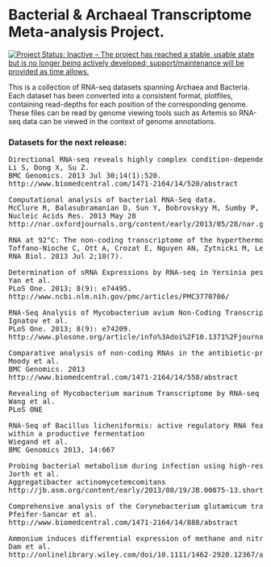 # Bacterial & Archaeal Transcriptome Meta-analysis Project.

[![Project Status: Inactive – The project has reached a stable, usable state but is no longer being actively developed; support/maintenance will be provided as time allows.](http://www.repostatus.org/badges/latest/inactive.svg)](http://www.repostatus.org/#inactive)

This is a collection of RNA-seq datasets spanning Archaea and
Bacteria. Each dataset has been converted into a consistent format,
plotfiles, containing read-depths for each position of the
corresponding genome. These files can be read by genome viewing tools
such as Artemis so RNA-seq data can be viewed in the context of genome
annotations. 

### Datasets for the next release:

<pre>
Directional RNA-seq reveals highly complex condition-dependent transcriptomes in E. coliK12 through accurate full-length transcripts assembling.
Li S, Dong X, Su Z.
BMC Genomics. 2013 Jul 30;14(1):520.
http://www.biomedcentral.com/1471-2164/14/520/abstract

Computational analysis of bacterial RNA-Seq data.
McClure R, Balasubramanian D, Sun Y, Bobrovskyy M, Sumby P, Genco CA, Vanderpool CK, Tjaden B.
Nucleic Acids Res. 2013 May 28
http://nar.oxfordjournals.org/content/early/2013/05/28/nar.gkt444.long

RNA at 92°C: The non-coding transcriptome of the hyperthermophilic archaeon Pyrococcus abyssi.
Toffano-Nioche C, Ott A, Crozat E, Nguyen AN, Zytnicki M, Leclerc F, Forterre P, Bouloc P, Gautheret D.
RNA Biol. 2013 Jul 2;10(7).

Determination of sRNA Expressions by RNA-seq in Yersinia pestis Grown In Vitro and during Infection
Yan et al. 
PLoS One. 2013; 8(9): e74495.
http://www.ncbi.nlm.nih.gov/pmc/articles/PMC3770706/

RNA-Seq Analysis of Mycobacterium avium Non-Coding Transcriptome
Ignatov et al. 
PLoS One. 2013; 8(9): e74209. 
http://www.plosone.org/article/info%3Adoi%2F10.1371%2Fjournal.pone.0074209

Comparative analysis of non-coding RNAs in the antibiotic-producing Streptomyces bacteria
Moody et al. 
BMC Genomics. 2013
http://www.biomedcentral.com/1471-2164/14/558/abstract

Revealing of Mycobacterium marinum Transcriptome by RNA-seq
Wang et al.
PLoS ONE

RNA-Seq of Bacillus licheniformis: active regulatory RNA features expressed
within a productive fermentation
Wiegand et al.
BMC Genomics 2013, 14:667

Probing bacterial metabolism during infection using high-resolution transcriptomics
Jorth et al.
Aggregatibacter actinomycetemcomitans
http://jb.asm.org/content/early/2013/08/19/JB.00875-13.short?rss=1

Comprehensive analysis of the Corynebacterium glutamicum transcriptome using an improved RNAseq technique
Pfeifer-Sancar et al.
http://www.biomedcentral.com/1471-2164/14/888/abstract

Ammonium induces differential expression of methane and nitrogen metabolism-related genes in Methylocystis sp. strain SC2
Dam et al.
http://onlinelibrary.wiley.com/doi/10.1111/1462-2920.12367/abstract
</pre>
